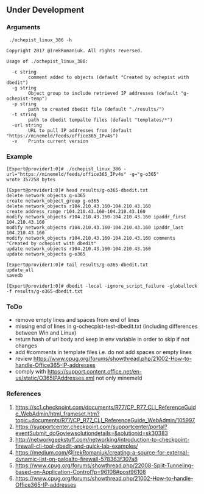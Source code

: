 
## Under Development 

### Arguments

```
 ./ochepist_linux_386 -h

Copyright 2017 @IrekRomaniuk. All rights reversed.

Usage of ./ochepist_linux_386:

  -c string
        comment added to objects (default "Created by ochepist with dbedit")
  -g string
        Object group to include retrieved IP addresses (default "g-ochepist-temp")
  -p string
        path to created dbedit file (default "./results/")
  -t string
        path to dbedit tempalte files (default "templates/*")
  -url string
        URL to pull IP addresses from (default "https://minemeld/feeds/office365_IPv4s")
  -v    Prints current version
```

### Example

```
[Expert@provider1:0]# ./ochepist_linux_386 -url="https://minemeld/feeds/office365_IPv4s" -g="g-o365"
wrote 357258 bytes

[Expert@provider1:0]# head results/g-o365-dbedit.txt
delete network_objects g-o365
create network_object_group g-o365
delete network_objects r104.210.43.160-104.210.43.160
create address_range r104.210.43.160-104.210.43.160
modify network_objects r104.210.43.160-104.210.43.160 ipaddr_first 104.210.43.160
modify network_objects r104.210.43.160-104.210.43.160 ipaddr_last 104.210.43.160
modify network_objects r104.210.43.160-104.210.43.160 comments "Created by ochepist with dbedit"
update network_objects r104.210.43.160-104.210.43.160
update network_objects g-o365

[Expert@provider1:0]# tail results/g-o365-dbedit.txt
update_all
savedb

[Expert@provider1:0]# dbedit -local -ignore_script_failure -globallock -f results/g-o365-dbedit.txt
```
### ToDo

+ remove empty lines and spaces from end of lines
+ missing end of lines in g-ochecpist-test-dbedit.txt (including differences between Win and Linux)
+ return hash of url body and keep in env variable in order to skip if not changes
+ add #comments in template files i.e. do not add spaces or empty lines
+ review https://www.cpug.org/forums/showthread.php/21002-How-to-handle-Office365-IP-addresses
+ comply with https://support.content.office.net/en-us/static/O365IPAddresses.xml not only minemeld


### References

1. https://sc1.checkpoint.com/documents/R77/CP_R77_CLI_ReferenceGuide_WebAdmin/html_frameset.htm?topic=documents/R77/CP_R77_CLI_ReferenceGuide_WebAdmin/105997
2. https://supportcenter.checkpoint.com/supportcenter/portal?eventSubmit_doGoviewsolutiondetails=&solutionid=sk30383
3. http://networkgeekstuff.com/networking/introduction-to-checkpoint-firewall-cli-tool-dbedit-and-quick-lab-examples/
4. https://medium.com/@IrekRomaniuk/creating-a-source-for-external-dynamic-list-on-paloalto-firewall-578363f307a8
5. https://www.cpug.org/forums/showthread.php/22008-Split-Tunneling-based-on-Application-Control?p=96108#post96108
6. https://www.cpug.org/forums/showthread.php/21002-How-to-handle-Office365-IP-addresses
